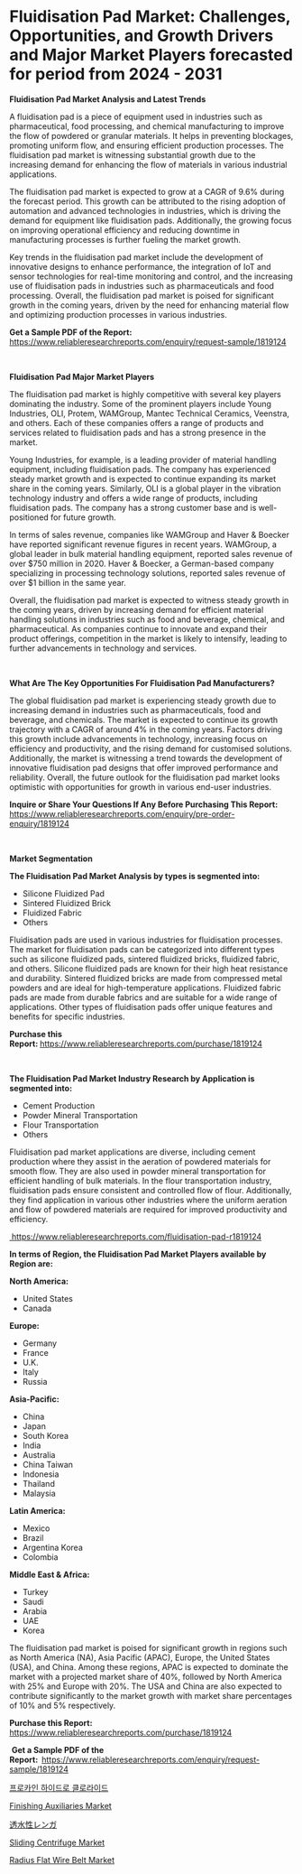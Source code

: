<p><h1>Fluidisation Pad Market: Challenges, Opportunities, and Growth Drivers and Major Market Players forecasted for period from 2024 - 2031</h1></p><p><strong>Fluidisation Pad Market Analysis and Latest Trends</strong></p>
<p><p>A fluidisation pad is a piece of equipment used in industries such as pharmaceutical, food processing, and chemical manufacturing to improve the flow of powdered or granular materials. It helps in preventing blockages, promoting uniform flow, and ensuring efficient production processes. The fluidisation pad market is witnessing substantial growth due to the increasing demand for enhancing the flow of materials in various industrial applications.</p><p>The fluidisation pad market is expected to grow at a CAGR of 9.6% during the forecast period. This growth can be attributed to the rising adoption of automation and advanced technologies in industries, which is driving the demand for equipment like fluidisation pads. Additionally, the growing focus on improving operational efficiency and reducing downtime in manufacturing processes is further fueling the market growth.</p><p>Key trends in the fluidisation pad market include the development of innovative designs to enhance performance, the integration of IoT and sensor technologies for real-time monitoring and control, and the increasing use of fluidisation pads in industries such as pharmaceuticals and food processing. Overall, the fluidisation pad market is poised for significant growth in the coming years, driven by the need for enhancing material flow and optimizing production processes in various industries.</p></p>
<p><strong>Get a Sample PDF of the Report:&nbsp;</strong> <a href="https://www.reliableresearchreports.com/enquiry/request-sample/1819124">https://www.reliableresearchreports.com/enquiry/request-sample/1819124</a></p>
<p>&nbsp;</p>
<p><strong>Fluidisation Pad Major Market Players</strong></p>
<p><p>The fluidisation pad market is highly competitive with several key players dominating the industry. Some of the prominent players include Young Industries, OLI, Protem, WAMGroup, Mantec Technical Ceramics, Veenstra, and others. Each of these companies offers a range of products and services related to fluidisation pads and has a strong presence in the market.</p><p>Young Industries, for example, is a leading provider of material handling equipment, including fluidisation pads. The company has experienced steady market growth and is expected to continue expanding its market share in the coming years. Similarly, OLI is a global player in the vibration technology industry and offers a wide range of products, including fluidisation pads. The company has a strong customer base and is well-positioned for future growth.</p><p>In terms of sales revenue, companies like WAMGroup and Haver & Boecker have reported significant revenue figures in recent years. WAMGroup, a global leader in bulk material handling equipment, reported sales revenue of over $750 million in 2020. Haver & Boecker, a German-based company specializing in processing technology solutions, reported sales revenue of over $1 billion in the same year.</p><p>Overall, the fluidisation pad market is expected to witness steady growth in the coming years, driven by increasing demand for efficient material handling solutions in industries such as food and beverage, chemical, and pharmaceutical. As companies continue to innovate and expand their product offerings, competition in the market is likely to intensify, leading to further advancements in technology and services.</p></p>
<p>&nbsp;</p>
<p><strong>What Are The Key Opportunities For Fluidisation Pad Manufacturers?</strong></p>
<p><p>The global fluidisation pad market is experiencing steady growth due to increasing demand in industries such as pharmaceuticals, food and beverage, and chemicals. The market is expected to continue its growth trajectory with a CAGR of around 4% in the coming years. Factors driving this growth include advancements in technology, increasing focus on efficiency and productivity, and the rising demand for customised solutions. Additionally, the market is witnessing a trend towards the development of innovative fluidisation pad designs that offer improved performance and reliability. Overall, the future outlook for the fluidisation pad market looks optimistic with opportunities for growth in various end-user industries.</p></p>
<p><strong>Inquire or Share Your Questions If Any Before Purchasing This Report:</strong> <a href="https://www.reliableresearchreports.com/enquiry/pre-order-enquiry/1819124">https://www.reliableresearchreports.com/enquiry/pre-order-enquiry/1819124</a></p>
<p>&nbsp;</p>
<p><strong>Market Segmentation</strong></p>
<p><strong>The Fluidisation Pad Market Analysis by types is segmented into:</strong></p>
<p><ul><li>Silicone Fluidized Pad</li><li>Sintered Fluidized Brick</li><li>Fluidized Fabric</li><li>Others</li></ul></p>
<p><p>Fluidisation pads are used in various industries for fluidisation processes. The market for fluidisation pads can be categorized into different types such as silicone fluidized pads, sintered fluidized bricks, fluidized fabric, and others. Silicone fluidized pads are known for their high heat resistance and durability. Sintered fluidized bricks are made from compressed metal powders and are ideal for high-temperature applications. Fluidized fabric pads are made from durable fabrics and are suitable for a wide range of applications. Other types of fluidisation pads offer unique features and benefits for specific industries.</p></p>
<p><strong>Purchase this Report:&nbsp;</strong><a href="https://www.reliableresearchreports.com/purchase/1819124">https://www.reliableresearchreports.com/purchase/1819124</a></p>
<p>&nbsp;</p>
<p><strong>The Fluidisation Pad Market Industry Research by Application is segmented into:</strong></p>
<p><ul><li>Cement Production</li><li>Powder Mineral Transportation</li><li>Flour Transportation</li><li>Others</li></ul></p>
<p><p>Fluidisation pad market applications are diverse, including cement production where they assist in the aeration of powdered materials for smooth flow. They are also used in powder mineral transportation for efficient handling of bulk materials. In the flour transportation industry, fluidisation pads ensure consistent and controlled flow of flour. Additionally, they find application in various other industries where the uniform aeration and flow of powdered materials are required for improved productivity and efficiency.</p></p>
<p><a href="https://www.reliableresearchreports.com/fluidisation-pad-r1819124">&nbsp;https://www.reliableresearchreports.com/fluidisation-pad-r1819124</a></p>
<p><strong>In terms of Region, the Fluidisation Pad Market Players available by Region are:</strong></p>
<p>
    <p> <strong> North America: </strong>
        <ul>
            <li>United States</li>
            <li>Canada</li>
        </ul>
        </p> 
    <p> <strong> Europe: </strong>
        <ul>
            <li>Germany</li>
            <li>France</li>
            <li>U.K.</li>
            <li>Italy</li>
            <li>Russia</li>
        </ul>
        </p> 
    <p> <strong> Asia-Pacific: </strong>
        <ul>
            <li>China</li>
            <li>Japan</li>
            <li>South Korea</li>
            <li>India</li>
            <li>Australia</li>
            <li>China Taiwan</li>
            <li>Indonesia</li>
            <li>Thailand</li>
            <li>Malaysia</li>
        </ul>
        </p> 
    <p> <strong> Latin America: </strong>
        <ul>
            <li>Mexico</li>
            <li>Brazil</li>
            <li>Argentina Korea</li>
            <li>Colombia</li>
        </ul>
        </p> 
    <p> <strong> Middle East & Africa: </strong>
        <ul>
            <li>Turkey</li>
            <li>Saudi</li>
            <li>Arabia</li>
            <li>UAE</li>
            <li>Korea</li>
        </ul>
    </p>
    </p>
<p><p>The fluidisation pad market is poised for significant growth in regions such as North America (NA), Asia Pacific (APAC), Europe, the United States (USA), and China. Among these regions, APAC is expected to dominate the market with a projected market share of 40%, followed by North America with 25% and Europe with 20%. The USA and China are also expected to contribute significantly to the market growth with market share percentages of 10% and 5% respectively.</p></p>
<p><strong>Purchase this Report: </strong><a href="https://www.reliableresearchreports.com/purchase/1819124">https://www.reliableresearchreports.com/purchase/1819124</a></p>
<p>&nbsp;<strong>Get a Sample PDF of the Report:&nbsp;&nbsp;</strong><a href="https://www.reliableresearchreports.com/enquiry/request-sample/1819124">https://www.reliableresearchreports.com/enquiry/request-sample/1819124</a></p>
<p><strong></strong></p>
<p><p><a href="https://github.com/PercyHagernes9778/Market-Research-Report-List-1/blob/main/613118638194.md">프로카인 하이드로 클로라이드</a></p><p><a href="https://issuu.com/reportprime-2/docs/finishing-auxiliaries-market-size-2030.pptx">Finishing Auxiliaries Market</a></p><p><a href="https://github.com/ksxzwxabcuynh011/Market-Research-Report-List-1/blob/main/279971940821.md">透水性レンガ</a></p><p><a href="https://github.com/josesg55/Market-Research-Report-List-2/blob/main/sliding-centrifuge-market.md">Sliding Centrifuge Market</a></p><p><a href="https://github.com/indrystar/Market-Research-Report-List-3/blob/main/radius-flat-wire-belt-market.md">Radius Flat Wire Belt Market</a></p></p>